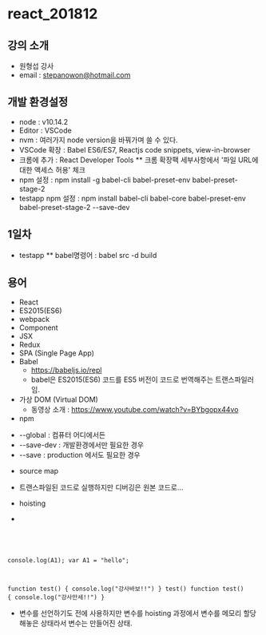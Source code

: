 # react_201812

## 강의 소개
* 원형섭 강사
* email : stepanowon@hotmail.com

## 개발 환경설정
  * node : v10.14.2
  * Editor : VSCode
  * nvm : 여러가지 node version을 바꿔가며 쓸 수 있다.
  * VSCode 확장 : Babel ES6/ES7, Reactjs code snippets, view-in-browser
  * 크롬에 추가 : React Developer Tools 
  ** 크롬 확장팩 세부사항에서 '파일 URL에 대한 액세스 허용' 체크
  * npm 설정 : npm install -g babel-cli babel-preset-env babel-preset-stage-2
  * testapp npm 설정 : npm install babel-cli babel-core babel-preset-env babel-preset-stage-2 --save-dev
  
## 1일차
 * testapp
 ** babel명령어 : babel src -d build
 
 
## 용어
* React
* ES2015(ES6)
* webpack
* Component
* JSX
* Redux
* SPA (Single Page App)
* Babel
  - https://babeljs.io/repl
  - babel은 ES2015(ES6) 코드를 ES5 버전이 코드로 번역해주는 트랜스파일러임.
* 가상 DOM (Virtual DOM)
  - 동영상 소개 : https://www.youtube.com/watch?v=BYbgopx44vo
* npm
 - --global : 컴퓨터 어디에서든
 - --save-dev : 개발환경에서만 필요한 경우
 - --save : production 에서도 필요한 경우
* source map
 - 트랜스파일된 코드로 실행하지만 디버깅은 원본 코드로...
* hoisting
 - <pre><code>
 console.log(A1); 
 var A1 = "hello"; 
 
 function test() { console.log("강사바보!!") } 
 test() 
 function test() { console.log("강사만세!!") }
 </code></pre>
 - 변수를 선언하기도 전에 사용하지만 변수를 hoisting 과정에서 변수를 메모리 할당해놓은 상태라서 변수는 만들어진 상태.
